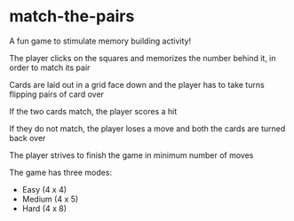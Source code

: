 # match-the-pairs

A fun game to stimulate memory building activity!

The player clicks on the squares and memorizes the number behind it, in order to match its pair 

Cards are laid out in a grid face down and the player has to take turns flipping pairs of card over

If the two cards match, the player scores a hit

If they do not match, the player loses a move and both the cards are turned back over

The player strives to finish the game in minimum number of moves

The game has three modes:
- Easy (4 x 4)
- Medium (4 x 5)
- Hard (4 x 8)
